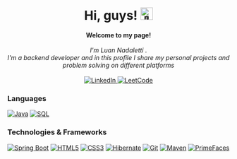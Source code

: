 <h1 align="center">Hi, guys! <img src="https://github.com/wervlad/wervlad/assets/24524555/766d336d-b87d-44ba-807c-c51de2bc6b4d" width="28px" alt="👋"></h1>

<p align="center">
    <b>Welcome to my page!</b><br><br>
    <i>
        I'm Luan Nadaletti .<br>
        I'm a backend developer and in this profile I share my personal projects and problem solving on different platforms<br>
    </i><br>
    <a href="https://www.linkedin.com/in/luan-nadaletti/" target="_blank">
        <img src="https://img.shields.io/badge/LinkedIn-blue?style=flat-square&logo=linkedin" alt="LinkedIn">
    </a>
    </a>
    <a href="https://leetcode.com/nadaletti/" target="_blank">
        <img src="https://img.shields.io/badge/LeetCode-blue?style=flat-square&logo=LeetCode" alt="LeetCode">
    </a>
</p>

### Languages
[![Java](https://img.shields.io/badge/java-black?style=for-the-badge&logo=openjdk)](https://www.java.com/pt-BR/)
[![SQL](https://img.shields.io/badge/sql-black?style=for-the-badge&logo=mysql)](https://www.mysql.com/)

### Technologies & Frameworks
[![Spring Boot](https://img.shields.io/badge/Spring%20Boot-black?style=for-the-badge&logo=spring-boot)](https://spring.io/projects/spring-boot)
[![HTML5](https://img.shields.io/badge/html5-black?style=for-the-badge&logo=html5)](https://github.com/GabrielBBaldez)
[![CSS3](https://img.shields.io/badge/css3-black?style=for-the-badge&logo=css3)](https://github.com/GabrielBBaldez)
[![Hibernate](https://img.shields.io/badge/Hibernate-black?style=for-the-badge&logo=hibernate)](https://hibernate.org/)
[![Git](https://img.shields.io/badge/Git-black?style=for-the-badge&logo=git)](https://git-scm.com/)
[![Maven](https://img.shields.io/badge/Maven-black?style=for-the-badge&logo=apache-maven)](https://maven.apache.org/)
[![PrimeFaces](https://img.shields.io/badge/PrimeFaces-black?style=for-the-badge&logo=primefaces)](https://www.primefaces.org/)
